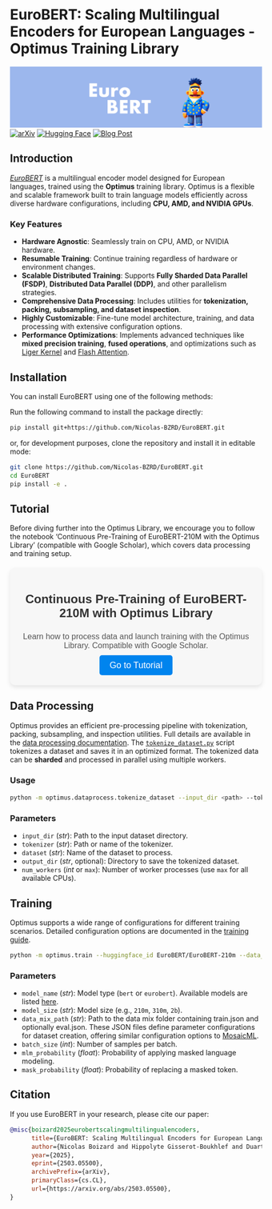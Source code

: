 # EuroBERT: Scaling Multilingual Encoders for European Languages - Optimus Training Library

![EuroBERT](docs/images/bg.png)
[![arXiv](https://img.shields.io/badge/arXiv-2503.05500-b31b1b.svg?style=for-the-badge)](https://arxiv.org/abs/2503.05500)
[![Hugging Face](https://img.shields.io/badge/Hugging_Face-EuroBERT_Models-F8D44E?style=for-the-badge&logo=huggingface)](https://huggingface.co/EuroBERT)
[![Blog Post](https://img.shields.io/badge/Blog_Post-018EF5?logo=readme&logoColor=fff&style=for-the-badge)](https://huggingface.co/blog/EuroBERT/release)

## Introduction

[*EuroBERT*](https://arxiv.org/abs/2503.05500) is a multilingual encoder model designed for European languages, trained using the **Optimus** training library. Optimus is a flexible and scalable framework built to train language models efficiently across diverse hardware configurations, including **CPU, AMD, and NVIDIA GPUs**.

### Key Features

- **Hardware Agnostic**: Seamlessly train on CPU, AMD, or NVIDIA hardware.
- **Resumable Training**: Continue training regardless of hardware or environment changes.
- **Scalable Distributed Training**: Supports **Fully Sharded Data Parallel (FSDP)**, **Distributed Data Parallel (DDP)**, and other parallelism strategies.
- **Comprehensive Data Processing**: Includes utilities for **tokenization, packing, subsampling, and dataset inspection**.
- **Highly Customizable**: Fine-tune model architecture, training, and data processing with extensive configuration options.
- **Performance Optimizations**: Implements advanced techniques like **mixed precision training**, **fused operations**, and optimizations such as [Liger Kernel](https://github.com/linkedin/Liger-Kernel) and [Flash Attention](https://github.com/Dao-AILab/flash-attention).


## Installation
You can install EuroBERT using one of the following methods:

Run the following command to install the package directly:  
```bash
pip install git+https://github.com/Nicolas-BZRD/EuroBERT.git
```
or, for development purposes, clone the repository and install it in editable mode:
```bash
git clone https://github.com/Nicolas-BZRD/EuroBERT.git
cd EuroBERT
pip install -e .
```

## Tutorial
Before diving further into the Optimus Library, we encourage you to follow the notebook ‘Continuous Pre-Training of EuroBERT-210M with the Optimus Library’ (compatible with Google Scholar), which covers data processing and training setup.

<div style="background-color: #f7f7f7; border-radius: 10px; padding: 15px; box-shadow: 0 4px 8px rgba(0, 0, 0, 0.1); max-width: 600px; text-align: center; font-family: Arial, sans-serif; margin: 20px auto;">

  <h3 style="font-size: 1.5rem; color: #333;">Continuous Pre-Training of EuroBERT-210M with Optimus Library</h3>
  
  <p style="color: #555; font-size: 1rem; margin-bottom: 20px;">Learn how to process data and launch training with the Optimus Library. Compatible with Google Scholar.</p>

  <a href="your-tutorial-link-here" style="text-decoration: none; background-color: #0084EE; color: white; padding: 10px 20px; border-radius: 5px; font-size: 1.1rem;">Go to Tutorial</a>

</div>

## Data Processing

Optimus provides an efficient pre-processing pipeline with tokenization, packing, subsampling, and inspection utilities. Full details are available in the [data processing documentation](https://github.com/Nicolas-BZRD/EuroBERT/tree/main/optimus/dataprocess). The [`tokenize_dataset.py`](https://github.com/Nicolas-BZRD/EuroBERT/blob/main/optimus/dataprocess/tokenize_dataset.py) script tokenizes a dataset and saves it in an optimized format. The tokenized data can be **sharded** and processed in parallel using multiple workers.

### Usage

```bash
python -m optimus.dataprocess.tokenize_dataset --input_dir <path> --tokenizer <path_or_name> --dataset <name> [--output_dir <path>] [--num_workers <num>]
```

### Parameters

- `input_dir` (*str*): Path to the input dataset directory.
- `tokenizer` (*str*): Path or name of the tokenizer.
- `dataset` (*str*): Name of the dataset to process.
- `output_dir` (*str*, optional): Directory to save the tokenized dataset.
- `num_workers` (*int* or `max`): Number of worker processes (use `max` for all available CPUs).

## Training

Optimus supports a wide range of configurations for different training scenarios. Detailed configuration options are documented in the [training guide](https://github.com/Nicolas-BZRD/EuroBERT/blob/main/docs/trainer.md).

```bash
python -m optimus.train --huggingface_id EuroBERT/EuroBERT-210m --data_mix_path <path> --batch_size <int> --mlm_probability <flaot> --mask_probability <int>
```

### Parameters

- `model_name` (*str*): Model type (`bert` or `eurobert`). Available models are listed [here](https://github.com/Nicolas-BZRD/EuroBERT/tree/main/optimus/trainer/model/encoder).
- `model_size` (*str*): Model size (e.g., `210m`, `310m`, `2b`).
- `data_mix_path` (*str*): Path to the data mix folder containing train.json and optionally eval.json. These JSON files define parameter configurations for dataset creation, offering similar configuration options to [MosaicML](https://docs.mosaicml.com/projects/streaming/en/stable/dataset_configuration/mixing_data_sources.html).
- `batch_size` (*int*): Number of samples per batch.
- `mlm_probability` (*float*): Probability of applying masked language modeling.
- `mask_probability` (*float*): Probability of replacing a masked token.

## Citation

If you use EuroBERT in your research, please cite our paper:

```bibtex
@misc{boizard2025eurobertscalingmultilingualencoders,
      title={EuroBERT: Scaling Multilingual Encoders for European Languages}, 
      author={Nicolas Boizard and Hippolyte Gisserot-Boukhlef and Duarte M. Alves and André Martins and Ayoub Hammal and Caio Corro and Céline Hudelot and Emmanuel Malherbe and Etienne Malaboeuf and Fanny Jourdan and Gabriel Hautreux and João Alves and Kevin El-Haddad and Manuel Faysse and Maxime Peyrard and Nuno M. Guerreiro and Patrick Fernandes and Ricardo Rei and Pierre Colombo},
      year={2025},
      eprint={2503.05500},
      archivePrefix={arXiv},
      primaryClass={cs.CL},
      url={https://arxiv.org/abs/2503.05500}, 
}
```
